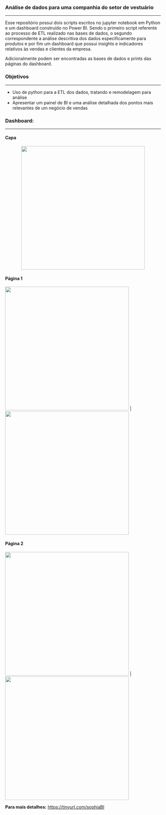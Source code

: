 ### Análise de dados para uma companhia do setor de vestuário
<hr class="style1">

Esse repositório possui dois scripts escritos no jupyter notebook em Python e um dashboard construído no Power BI. 
Sendo o primeiro script referente ao processo de ETL realizado nas bases de dados, o segundo correspondente a análise descritiva dos dados especificamente para *produtos* e por fim um dashboard que possui insights e indicadores relativos às vendas e clientes da empresa. 

Adicionalmente podem ser encontradas as bases de dados e prints das páginas do dashboard.

### Objetivos
<hr class="style1">

- Uso de python para a ETL dos dados, tratando e remodelagem para análise
- Apresentar um painel de BI e uma análise detalhada dos pontos mais relevantes de um negócio de vendas


### Dashboard: <br />
<hr class="style1">

#### Capa
<p align="center">
<img src=https://user-images.githubusercontent.com/52143378/159386093-5a10d555-b303-45cf-9948-2ae04bf9e400.jpg width=400>  
 </p>

#### Página 1
<p align="center">

<img src="https://user-images.githubusercontent.com/52143378/159402485-946ca623-619d-4d8d-b2de-8bda181deb15.jpg" width=400> | <img src= "https://user-images.githubusercontent.com/52143378/159402488-0b164179-2fbb-44b1-bc71-1c77a74f7f70.jpg" width=400> <br />
</p>

#### Página 2

<img src= "https://user-images.githubusercontent.com/52143378/159402491-dd3513b3-1d29-4098-91c7-57cb14aa7282.jpg" width=400> |  <img src= "https://user-images.githubusercontent.com/52143378/159402492-577ab1b0-5163-4add-b781-49a2f9ba014e.jpg" width=400> <br />

**Para mais detalhes:** https://tinyurl.com/sophiaBI

